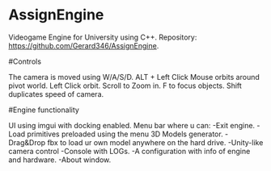 # AssignEngine

Videogame Engine for University using C++.
Repository: https://github.com/Gerard346/AssignEngine.

#Controls

The camera is moved using W/A/S/D.
ALT + Left Click Mouse orbits around pivot world.
Left Click orbit.
Scroll to Zoom in.
F to focus objects.
Shift duplicates speed of camera.

#Engine functionality

UI using imgui with docking enabled.
Menu bar where u can:
	-Exit engine.
	-Load primitives preloaded using the menu 3D Models generator.
	-Drag&Drop fbx to load ur own model anywhere on the hard drive.
	-Unity-like camera control
	-Console with LOGs.
	-A configuration with info of engine and hardware.
	-About window.


